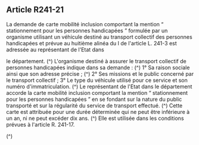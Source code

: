 ## Article R241-21

La demande de carte mobilité inclusion comportant la mention “ stationnement pour les personnes
handicapées ” formulée par un organisme utilisant un véhicule destiné au transport collectif des personnes
handicapées et prévue au huitième alinéa du I de l'article L. 241-3 est adressée au représentant de l'Etat dans

le département. (^)
L'organisme destiné à assurer le transport collectif de personnes handicapées indique dans sa demande : (^)
1° Sa raison sociale ainsi que son adresse précise ; (^)
2° Ses missions et le public concerné par le transport collectif ;
3° Le type du véhicule utilisé pour ce service et son numéro d'immatriculation. (^)
Le représentant de l'Etat dans le département accorde la carte mobilité inclusion comportant la mention “
stationnement pour les personnes handicapées ” en se fondant sur la nature du public transporté et sur la
régularité du service de transport effectué. (^)
Cette carte est attribuée pour une durée déterminée qui ne peut être inférieure à un an, ni ne peut excéder dix
ans. (^)
Elle est utilisée dans les conditions prévues à l'article R. 241-17.


(^)

